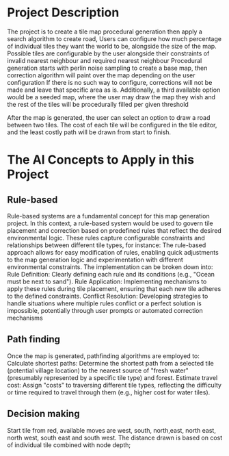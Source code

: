 # Project Description
The project is to create a tile map procedural generation then apply a search algorithm to create road,
Users can configure how much percentage of individual tiles they want the world to be, alongside the size of the map. 
Possible tiles are configurable by the user alongside their constraints of invalid nearest neighbour and required nearest neighbour
Procedural generation starts with perlin noise sampling to create a base map, then correction algorithm will paint over the map depending on the user configuration
If there is no such way to configure, corrections will not be made and leave that specific area as is.
Additionally, a third available option would be a seeded map, where the user may draw the map they wish and the rest of the tiles will be procedurally filled per given threshold

After the map is generated, the user can select an option to draw a road between two tiles. The cost of each tile will be configured in the tile editor, and the least costly path will be drawn from start to finish.

# The AI Concepts to Apply in this Project
## Rule-based
Rule-based systems are a fundamental concept for this map generation project. In this context, a rule-based system would be used to govern tile placement and correction based on predefined rules that reflect the desired environmental logic. These rules capture configurable constraints and relationships between different tile types, for instance:
The rule-based approach allows for easy modification of rules, enabling quick adjustments to the map generation logic and experimentation with different environmental constraints. The implementation can be broken down into:
Rule Definition: Clearly defining each rule and its conditions (e.g., "Ocean must be next to sand").
Rule Application: Implementing mechanisms to apply these rules during tile placement, ensuring that each new tile adheres to the defined constraints.
Conflict Resolution: Developing strategies to handle situations where multiple rules conflict or a perfect solution is impossible, potentially through user prompts or automated correction mechanisms 

## Path finding
Once the map is generated, pathfinding algorithms are employed to:
Calculate shortest paths: Determine the shortest path from a selected tile (potential village location) to the nearest source of "fresh water" (presumably represented by a specific tile type) and forest.
Estimate travel cost: Assign "costs" to traversing different tile types, reflecting the difficulty or time required to travel through them (e.g., higher cost for water tiles).

## Decision making
Start tile from red, available moves are west, south, north,east, north east, north west, south east and south west. The distance drawn is based on cost of individual tile combined with node depth;

